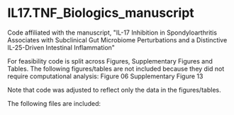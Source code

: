 # IL17.TNF_Biologics_manuscript
Code affiliated with the manuscript, "IL-17 Inhibition in Spondyloarthritis Associates with Subclinical Gut Microbiome Perturbations and a Distinctive IL-25-Driven Intestinal Inflammation"

For feasibility code is split across Figures, Supplementary Figures and Tables.
The following figures/tables are not included because they did not require computational analysis:
Figure 06
Supplementary Figure 13

Note that code was adjusted to reflect only the data in the figures/tables.

The following files are included:
